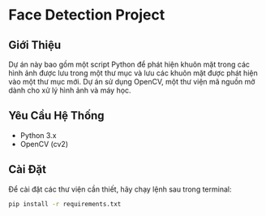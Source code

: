 # Face Detection Project

## Giới Thiệu
Dự án này bao gồm một script Python để phát hiện khuôn mặt trong các hình ảnh được lưu trong một thư mục và lưu các khuôn mặt được phát hiện vào một thư mục mới. Dự án sử dụng OpenCV, một thư viện mã nguồn mở dành cho xử lý hình ảnh và máy học.

## Yêu Cầu Hệ Thống
- Python 3.x
- OpenCV (cv2)

## Cài Đặt
Để cài đặt các thư viện cần thiết, hãy chạy lệnh sau trong terminal:
```bash
pip install -r requirements.txt

